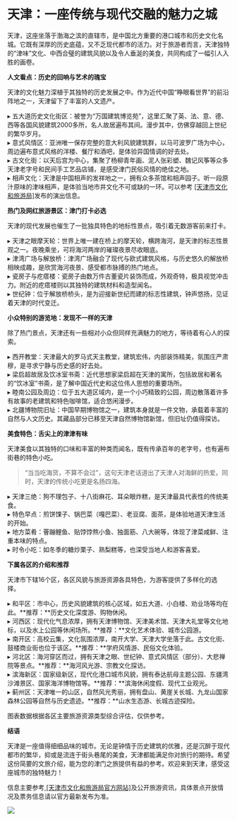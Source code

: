 # 天津：一座传统与现代交融的魅力之城  

天津，这座坐落于渤海之滨的直辖市，是中国北方重要的港口城市和历史文化名城。它既有深厚的历史底蕴，又不乏现代都市的活力。对于旅游者而言，天津独特的“津味”文化、中西合璧的建筑风貌以及令人垂涎的美食，共同构成了一幅引人入胜的画卷。  

**人文看点：历史的回响与艺术的瑰宝**  

天津的文化魅力深植于其独特的历史发展之中。作为近代中国“睁眼看世界”的前沿阵地之一，天津留下了丰富的人文遗产。  

▸ 五大道历史文化街区：被誉为“万国建筑博览苑”，这里汇聚了英、法、意、德、西等各国风貌建筑2000多所，名人故居遍布其间。漫步其中，仿佛穿越回上世纪的繁华岁月。  
▸ 意式风情区：亚洲唯一保存完整的意大利风貌建筑群，以马可波罗广场为中心，周边遍布意式风格的洋楼、餐厅和酒吧，是体验异国情调的好去处。  
▸ 古文化街：以天后宫为中心，集聚了杨柳青年画、泥人张彩塑、魏记风筝等众多天津老字号和民间手工艺品店铺，是感受津门民俗风情的绝佳之地。  
▸ 相声文化：天津是中国相声的发祥地之一，拥有众多茶馆和相声园子。听一段原汁原味的津味相声，是体验当地市井文化不可或缺的一环。可以参考 <a href="http://whly.tj.gov.cn" target="_blank">[天津市文化和旅游局]</a>发布的演出信息。  

**热门及网红旅游景区：津门打卡必选**  

天津的现代发展也催生了一批独具特色的地标性景点，吸引着无数游客前来打卡。  

▸ 天津之眼摩天轮：世界上唯一建在桥上的摩天轮，横跨海河，是天津的标志性景观之一。夜晚乘坐，可将海河两岸的璀璨夜景尽收眼底。  
▸ 津湾广场与解放桥：津湾广场融合了现代与欧式建筑风格，与历史悠久的解放桥相映成趣，是欣赏海河夜景、感受都市脉搏的热门地点。  
▸ 瓷房子与疙瘩楼：瓷房子由数万件古董瓷片装饰而成，外观奇特，极具视觉冲击力。附近的疙瘩楼则以其独特的建筑材料和造型闻名。  
▸ 世纪钟：位于解放桥桥头，是为迎接新世纪而建的标志性建筑，钟声悠扬，见证着天津的时代变迁。  

**小众特别的游览地：发现不一样的天津**  

除了热门景点，天津还有一些相对小众但同样充满魅力的地方，等待着有心人的探索。  

▸ 西开教堂：天津最大的罗马式天主教堂，建筑宏伟，内部装饰精美，氛围庄严肃穆，是寻求宁静与历史感的好去处。  
▸ 梁启超故居及饮冰室书斋：近代思想家梁启超在天津的寓所，包括故居和著名的“饮冰室”书斋，是了解中国近代史和这位伟人思想的重要场所。  
▸ 睦南公园及周边：位于五大道区域内，是一个小巧精致的公园，周边散落着许多有故事的老建筑和特色咖啡馆，适合悠闲漫步。  
▸ 北疆博物院旧址：中国早期博物馆之一，建筑本身就是一件文物，承载着丰富的自然与人文历史。其藏品部分已移至天津自然博物馆新馆，但旧址仍值得探访。  

**美食特色：舌尖上的津津有味**  

天津美食以其独特的口味和丰富的种类而闻名，既有传承百年的老字号，也有遍布街巷的特色小吃。  

>“当当吃海货，不算不会过”，这句天津老话道出了天津人对海鲜的热爱。同时，天津的传统小吃更是名扬四海。  

▸ 天津三绝：狗不理包子、十八街麻花、耳朵眼炸糕，是天津最具代表性的传统美食。  
▸ 特色早点：煎饼馃子、锅巴菜（嘎巴菜）、老豆腐、面茶，是体验地道天津生活的开始。  
▸ 地方菜肴：罾蹦鲤鱼、贴饽饽熬小鱼、独面筋、八大碗等，体现了津菜咸鲜、注重本味的特点。  
▸ 时令小吃：如冬季的糖炒栗子、熟梨糕等，也深受当地人和游客喜爱。  

**下属各区的介绍和推荐**  

天津市下辖16个区，各区风貌与旅游资源各具特色，为游客提供了多样化的选择。  

▸ 和平区：市中心，历史风貌建筑的核心区域，如五大道、小白楼、劝业场等均在此。**推荐：**历史文化深度游、购物休闲。  
▸ 河西区：现代化气息浓厚，拥有天津博物馆、天津美术馆、天津大礼堂等文化地标，以及水上公园等休闲场所。**推荐：**文化艺术体验、城市公园游。  
▸ 南开区：高校云集，文化氛围浓厚，南开大学、天津大学坐落于此。古文化街、鼓楼商业街也位于该区。**推荐：**学府风情游、民俗文化体验。  
▸ 河北区：海河穿区而过，拥有天津之眼、世纪钟、意式风情区（部分）、大悲禅院等景点。**推荐：**海河风光游、宗教文化探访。  
▸ 滨海新区：国家级新区，现代化港口城市风貌，拥有泰达航母主题公园、东疆湾沙滩景区、国家海洋博物馆等。**推荐：**滨海休闲度假、现代工业观光。  
▸ 蓟州区：天津唯一的山区，自然风光秀丽，拥有盘山、黄崖关长城、九龙山国家森林公园等自然与历史遗迹。**推荐：**山水生态游、长城古迹探险。  

图表数据根据各区主要旅游资源类型综合评估，仅供参考。  

**结语**  

天津是一座值得细细品味的城市。无论是钟情于历史建筑的优雅，还是沉醉于现代都市的繁华，抑或是流连于街头巷尾的美食，天津都能满足你对旅行的期待。希望这份简要的文旅介绍，能为您的津门之旅提供有益的参考。欢迎来到天津，感受这座城市的独特魅力！  

信息主要参考<a href="http://whly.tj.gov.cn" target="_blank"> [天津市文化和旅游局官方网站]</a>及公开旅游资讯，具体景点开放情况及票务信息请以官方最新发布为准。  

![](http://www.onegreen.net/maps/Upload_maps/201610/2016102316180768.jpg)  
